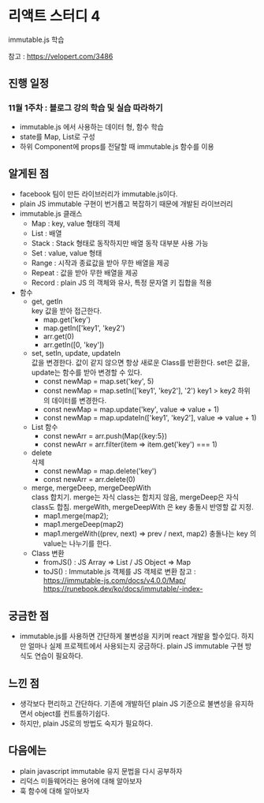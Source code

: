 # 리액트 스터디 4

immutable.js 학습

참고 : https://velopert.com/3486

## 진행 일정

### 11월 1주차 : 블로그 강의 학습 및 실습 따라하기
* immutable.js 에서 사용하는 데이터 형, 함수 학습
* state를 Map, List로 구성
* 하위 Component에 props를 전달할 때 immutable.js 함수를 이용

## 알게된 점
* facebook 팀이 만든 라이브러리가 immutable.js이다.
* plain JS immutable 구현이 번거롭고 복잡하기 때문에 개발된 라이브러리
* immutable.js 클래스
	* Map : key, value 형태의 객체
	* List : 배열
	* Stack : Stack 형태로 동작하지만 배열 동작 대부분 사용 가능
	* Set : value, value 형태
	* Range : 시작과 종료값을 받아 무한 배열을 제공
	* Repeat : 값을 받아 무한 배열을 제공
	* Record : plain JS 의 객체와 유사, 특정 문자열 키 집합을 적용
* 함수
  * get, getIn   
    key 값을 받아 접근한다.
    * map.get('key')
    * map.getIn(['key1', 'key2')
    * arr.get(0)
    * arr.getIn([0, 'key'])
  * set, setIn, update, updateIn   
    값을 변경한다. 값이 같지 않으면 항상 새로운 Class를 반환한다. set은 값을, update는 함수를 받아 변경할 수 있다.
    * const newMap = map.set('key', 5)
    * const newMap = map.setIn(['key1', 'key2'], '2') key1 > key2 하위의 데이터를 변경한다.
    * const newMap = map.update('key', value => value + 1)
    * const newMap = map.updateIn(['key1', 'key2'], value => value + 1)
  * List 함수
    * const newArr = arr.push(Map({key:5})
    * const newArr = arr.filter(item => item.get('key') === 1)
  * delete   
    삭제
    * const newMap = map.delete('key')
    * const newArr = arr.delete(0)
  * merge, mergeDeep, mergeDeepWith   
    class 합치기. merge는 자식 class는 합치지 않음, mergeDeep은 자식 class도 합침. mergeWith, mergeDeepWith 은 key 충돌시 반영할 값 지정.
    * map1.merge(map2);
    * map1.mergeDeep(map2)
    * map1.mergeWith((prev, next) => prev / next, map2) 충돌나는 key 의 value는 나누기를 한다.
  * Class 변환
    * fromJS() : JS Array => List / JS Object => Map
    * toJS() : Immutable.js 객체를 JS 객체로 변환
참고 : https://immutable-js.com/docs/v4.0.0/Map/
https://runebook.dev/ko/docs/immutable/-index-

## 궁금한 점
* immutable.js를 사용하면 간단하게 불변성을 지키며 react 개발을 할수있다. 하지만 얼마나 실제 프로젝트에서 사용되는지 궁금하다. plain JS immutable 구현 방식도 연습이 필요하다.

## 느낀 점
* 생각보다 편리하고 간단하다. 기존에 개발하던 plain JS 기준으로 불변성을 유지하면서 object를 컨트롤하기쉽다.
* 하지만, plain JS로의 방법도 숙지가 필요하다.

## 다음에는
* plain javascript immutable 유지 문법을 다시 공부하자
* 리덕스 미들웨어라는 용어에 대해 알아보자
* 훅 함수에 대해 알아보자
